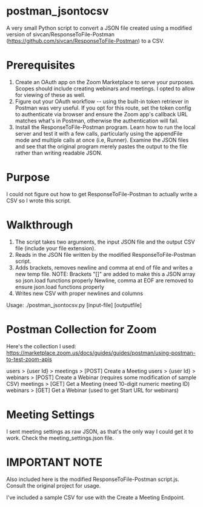 # postman_jsontocsv
A very small Python script to convert a JSON file created using a modified version of sivcan/ResponseToFile-Postman (https://github.com/sivcan/ResponseToFile-Postman) to a CSV.

# Prerequisites
1. Create an OAuth app on the Zoom Marketplace to serve your purposes. Scopes should include creating webinars and meetings. I opted to allow for viewing of these as well.
2. Figure out your OAuth workflow -- using the built-in token retriever in Postman was very useful. If you opt for this route, set the token config to authenticate via browser and ensure the Zoom app's callback URL matches what's in Postman, otherwise the authentication will fail. 
3. Install the ResponseToFile-Postman program. Learn how to run the local server and test it with a few calls, particularly using the appendFile mode and multiple calls at once (i.e, Runner). Examine the JSON files and see that the original program merely pastes the output to the file rather than writing readable JSON.

# Purpose
I could not figure out how to get ResponseToFile-Postman to actually write a CSV so I wrote this script.

# Walkthrough
1. The script takes two arguments, the input JSON file and the output CSV file (include your file extension).
2. Reads in the JSON file written by the modified ResponseToFile-Postman script.
3. Adds brackets, removes newline and comma at end of file and writes a new temp file.
    NOTE: Brackets "[]" are added to make this a JSON array so json.load functions properly
          Newline, comma at EOF are removed to ensure json.load functions properly
4. Writes new CSV with proper newlines and columns

Usage: ./postman_jsontocsv.py [input-file] [outputfile]

# Postman Collection for Zoom
Here's the collection I used:
https://marketplace.zoom.us/docs/guides/guides/postman/using-postman-to-test-zoom-apis

users > {user Id} > meetings > [POST] Create a Meeting
users > {user Id} > webinars > [POST] Create a Webinar (requires some modification of sample CSV)
meetings > [GET] Get a Meeting (need 10-digit numeric meeting ID)
webinars > [GET] Get a Webinar (used to get Start URL for webinars)

# Meeting Settings
I sent meeting settings as raw JSON, as that's the only way I could get it to work. Check the meeting_settings.json file.

# IMPORTANT NOTE
Also included here is the modified ResponseToFile-Postman script.js. Consult the original project for usage.

I've included a sample CSV for use with the Create a Meeting Endpoint.
